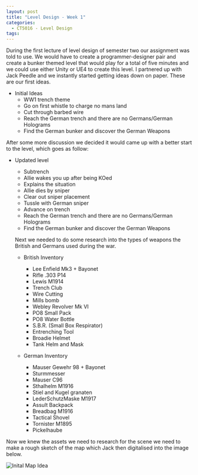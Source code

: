 ```yaml
---
layout: post
title: "Level Design - Week 1"
categories:
  - CT5016 - Level Design
tags:
---
```


During the first lecture of level design of semester two our assignment was told to use. We would have to create a programmer-designer pair
and create a bunker themed level that would play for a total of five minutes and we could use either Unity or UE4 to create this level. I partnered up with Jack Peedle and we instantly started getting ideas down on paper. These are our first
ideas.
* Initial Ideas
  * WW1 trench theme
  * Go on first whistle to charge no mans land
  * Cut through barbed wire
  * Reach the German trench and there are no Germans/German Holograms
  * Find the German bunker and discover the German Weapons

After some more discussion we decided it would came up with a better start to the level, which goes as follow:
* Updated level
  * Subtrench
  * Allie wakes you up after being KOed
  * Explains the situation
  * Allie dies by sniper
  * Clear out sniper placement
  * Tussle with German sniper
  * Advance on trench
  * Reach the German trench and there are no Germans/German Holograms
  * Find the German bunker and discover the German Weapons

  Next we needed to do some research into the types of weapons the British and Germans used during the war.
  * British Inventory
    * Lee Enfield Mk3 + Bayonet
    * Rifle .303 P14
    * Lewis M1914
    * Trench Club
    * Wire Cutting
    * Mills bomb
    * Webley Revolver Mk VI
    * PO8 Small Pack
    * PO8 Water Bottle
    * S.B.R. (Small Box Respirator)
    * Entrenching Tool
    * Broadie Helmet
    * Tank Helm and Mask

  * German Inventory
    * Mauser Gewehr 98 + Bayonet
    * Sturmmesser
    * Mauser C96
    * Sthalhelm M1916
    * Stiel and Kugel granaten
    * LederSchutzMaske M1917
    * Assult Backpack
    * Breadbag M1916
    * Tactical Shovel
    * Tornister M1895
    * Pickelhaube

Now we knew the assets we need to research for the scene we need to make a rough sketch of the map which Jack then digitalised into the image below.

![Inital Map Idea](/assets/images/InitalMap.png "Inital Map")
